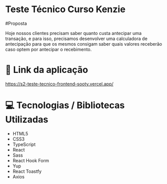 # Teste Técnico Curso Kenzie

#Proposta

Hoje nossos clientes precisam saber quanto custa antecipar uma transação, e para isso, precisamos desenvolver uma calculadora de antecipação para que os mesmos consigam saber quais valores receberão caso optem por antecipar o recebimento.

# :link: Link da aplicação

https://s2-teste-tecnico-frontend-sooty.vercel.app/

# :computer: Tecnologias / Bibliotecas Utilizadas

- HTML5 
- CSS3 
- TypeScript 
- React 
- Sass
- React Hook Form 
- Yup 
- React Toastfy
- Axios
